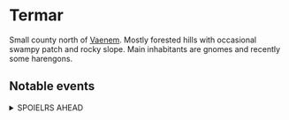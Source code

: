 # Termar

Small county north of [Vaenem]. Mostly forested hills with occasional swampy
patch and rocky slope. Main inhabitants are gnomes and recently some harengons.

## Notable events
<details>
<summary>SPOIELRS AHEAD</summary>
- [The Fey sieges]
</details>

[Vaenem]: ../vaenem/
[The Fey sieges]: /events/the-fey-sieges.md
